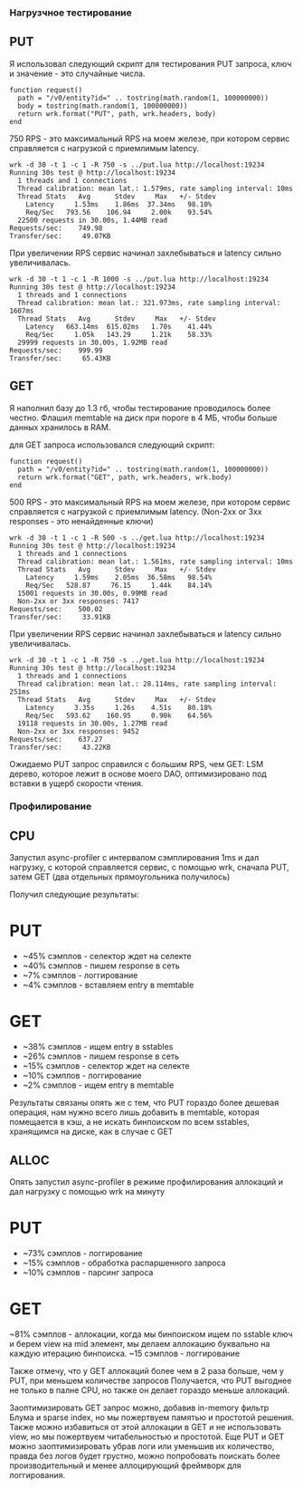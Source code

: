 ### Нагрузчное тестирование

## PUT
Я использовал следующий скрипт для тестирования PUT запроса, ключ и значение - это случайные числа.
```
function request()
  path = "/v0/entity?id=" .. tostring(math.random(1, 100000000))
  body = tostring(math.random(1, 100000000))
  return wrk.format("PUT", path, wrk.headers, body)
end
```
750 RPS - это максимальный RPS на моем железе, при котором сервис справляется с нагрузкой  с приемлимым latency.
``` 
wrk -d 30 -t 1 -c 1 -R 750 -s ../put.lua http://localhost:19234
Running 30s test @ http://localhost:19234
  1 threads and 1 connections
  Thread calibration: mean lat.: 1.579ms, rate sampling interval: 10ms
  Thread Stats   Avg      Stdev     Max   +/- Stdev
    Latency     1.53ms    1.86ms  37.34ms   98.10%
    Req/Sec   793.56    106.94     2.00k    93.54%
  22500 requests in 30.00s, 1.44MB read
Requests/sec:    749.98
Transfer/sec:     49.07KB
```
При увеличении RPS сервис начинал захлебываться и latency сильно увеличивалась.

```
wrk -d 30 -t 1 -c 1 -R 1000 -s ../put.lua http://localhost:19234
Running 30s test @ http://localhost:19234
  1 threads and 1 connections
  Thread calibration: mean lat.: 321.973ms, rate sampling interval: 1607ms
  Thread Stats   Avg      Stdev     Max   +/- Stdev
    Latency   663.14ms  615.02ms   1.70s    41.44%
    Req/Sec     1.05k   143.29     1.21k    58.33%
  29999 requests in 30.00s, 1.92MB read
Requests/sec:    999.99
Transfer/sec:     65.43KB
```

## GET
Я наполнил базу до 1.3 гб, чтобы тестирование проводилось более честно. Флашил memtable на диск при пороге в 4 МБ, чтобы больше данных хранилось в RAM.

для GET запроса использовался следующий скрипт:
```
function request()
  path = "/v0/entity?id=" .. tostring(math.random(1, 100000000))
  return wrk.format("GET", path, wrk.headers, wrk.body)
end
```

500 RPS - это максимальный RPS на моем железе, при котором сервис справляется с нагрузкой с приемлимым latency. (Non-2xx or 3xx responses - это ненайденные ключи)

```
wrk -d 30 -t 1 -c 1 -R 500 -s ../get.lua http://localhost:19234
Running 30s test @ http://localhost:19234
  1 threads and 1 connections
  Thread calibration: mean lat.: 1.561ms, rate sampling interval: 10ms
  Thread Stats   Avg      Stdev     Max   +/- Stdev
    Latency     1.59ms    2.05ms  36.58ms   98.54%
    Req/Sec   528.87     76.15     1.44k    84.14%
  15001 requests in 30.00s, 0.99MB read
  Non-2xx or 3xx responses: 7417
Requests/sec:    500.02
Transfer/sec:     33.91KB
```

При увеличении RPS сервис начинал захлебываться и latency сильно увеличивалась.
```
wrk -d 30 -t 1 -c 1 -R 750 -s ../get.lua http://localhost:19234
Running 30s test @ http://localhost:19234
  1 threads and 1 connections
  Thread calibration: mean lat.: 28.114ms, rate sampling interval: 251ms
  Thread Stats   Avg      Stdev     Max   +/- Stdev
    Latency     3.35s     1.26s    4.51s    80.18%
    Req/Sec   593.62    160.95     0.90k    64.56%
  19118 requests in 30.00s, 1.27MB read
  Non-2xx or 3xx responses: 9452
Requests/sec:    637.27
Transfer/sec:     43.22KB
```

Ожидаемо PUT запрос справился с большим RPS, чем GET: LSM дерево, которое лежит в основе моего DAO, оптимизировано под вставки в ущерб скорости чтения. 

### Профилирование

## CPU
Запустил async-profiler с интервалом сэмплирования 1ms и дал нагрузку, с которой справляется сервис, с помощью wrk, сначала PUT, затем GET (два отдельных прямоугольника получилось)

Получил следующие результаты:
# PUT
- ~45% сэмплов - селектор ждет на селекте
- ~40% сэмплов - пишем response в сеть
- ~7% сэмплов - логгирование
- ~4% cэмплов - вставляем entry в memtable

# GET
- ~38% сэмплов - ищем entry в sstables
- ~26% сэмплов - пишем response в сеть
- ~15% сэмплов - селектор ждет на селекте
- ~10% сэмплов - логгирование
- ~2% сэмплов - ищем entry в memtable


Результаты связаны опять же с тем, что PUT гораздо более дешевая операция, нам нужно всего лишь добавить в memtable, которая помещается в кэш, а не искать бинпоиском по всем sstables, хранящимся на диске, как в случае с GET

## ALLOC
Опять запустил async-profiler в режиме профилирования аллокаций и дал нагрузку с помощью wrk на минуту

# PUT
- ~73% сэмплов - логгирование
- ~15% сэмплов - обработка распаршенного запроса
- ~10% сэмплов - парсинг запроса


# GET
~81% сэмплов - аллокации, когда мы бинпоиском ищем по sstable ключ и берем view на mid элемент,
мы делаем аллокацию буквально на каждую итерацию бинпоиска.
~15 сэмплов - логгирование

Также отмечу, что у GET аллокаций более чем в 2 раза больше, чем у PUT, при меньшем количестве запросов
Получается, что PUT выгоднее не только в палне CPU, но также он делает гораздо меньше аллокаций.

Заоптимизировать GET запрос можно, добавив in-memory фильтр Блума и sparse index, но мы пожертвуем памятью и простотой решения. Также можно избавиться от этой аллокации в GET и не использовать view, но мы пожертвуем читабельностью и простотой.
Еще PUT и GET можно заоптимизировать убрав логи или уменьшив их количество, правда без логов будет грустно, можно попробовать поискать более производительный и менее аллоцирующий фреймворк для логгирования.